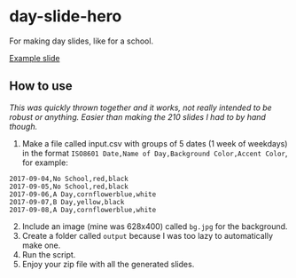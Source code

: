 # day-slide-hero
For making day slides, like for a school.

[Example slide](https://imgur.com/xrXJIX1)

## How to use

*This was quickly thrown together and it works, not really intended to be robust or anything. Easier than making the 210 slides I had to by hand though.*

1. Make a file called input.csv with groups of 5 dates (1 week of weekdays) in the format `ISO8601 Date,Name of Day,Background Color,Accent Color`, for example:
```
2017-09-04,No School,red,black
2017-09-05,No School,red,black
2017-09-06,A Day,cornflowerblue,white
2017-09-07,B Day,yellow,black
2017-09-08,A Day,cornflowerblue,white
```

2. Include an image (mine was 628x400) called `bg.jpg` for the background.
3. Create a folder called `output` because I was too lazy to automatically make one.
3. Run the script.
4. Enjoy your zip file with all the generated slides.
